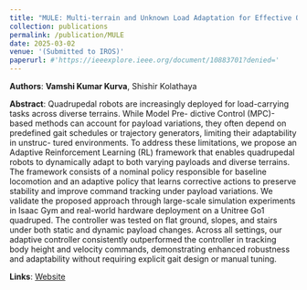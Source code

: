 ```yaml
---
title: "MULE: Multi-terrain and Unknown Load Adaptation for Effective Quadrupedal Locomotion"
collection: publications
permalink: /publication/MULE
date: 2025-03-02
venue: '(Submitted to IROS)'
paperurl: #'https://ieeexplore.ieee.org/document/10883701?denied='
---
```


**Authors**: **Vamshi Kumar Kurva**, Shishir Kolathaya

**Abstract**: Quadrupedal robots are increasingly deployed for load-carrying tasks across diverse terrains. While Model Pre- dictive Control (MPC)-based methods can account for payload variations, they often depend on predefined gait schedules or trajectory generators, limiting their adaptability in unstruc- tured environments. To address these limitations, we propose an Adaptive Reinforcement Learning (RL) framework that enables quadrupedal robots to dynamically adapt to both varying payloads and diverse terrains. The framework consists of a nominal policy responsible for baseline locomotion and an adaptive policy that learns corrective actions to preserve stability and improve command tracking under payload variations. We validate the proposed approach through large-scale simulation experiments in Isaac Gym and real-world hardware deployment on a Unitree Go1 quadruped. The controller was tested on flat ground, slopes, and stairs under both static and dynamic payload changes. Across all settings, our adaptive controller consistently outperformed the controller in tracking body height and velocity commands, demonstrating enhanced robustness and adaptability without requiring explicit gait design or manual tuning.


**Links**: [Website](https://www.stochlab.com/MULE/)
